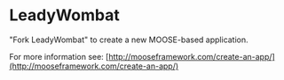 LeadyWombat
=====

"Fork LeadyWombat" to create a new MOOSE-based application.

For more information see: [http://mooseframework.com/create-an-app/](http://mooseframework.com/create-an-app/)

